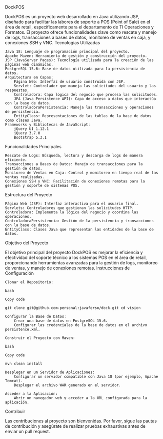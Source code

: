 DockPOS

DockPOS es un proyecto web desarrollado en Java utilizando JSP, diseñado para facilitar las labores de soporte a POS (Point of Sale) en el área de retail, específicamente para el departamento de TI Operaciones y Formatos. El proyecto ofrece funcionalidades clave como rescate y manejo de logs, transacciones a bases de datos, monitoreo de ventas en caja, y conexiones SSH y VNC.
Tecnologías Utilizadas

    Java 18: Lenguaje de programación principal del proyecto.
    Apache Maven: Herramienta de gestión y construcción del proyecto.
    JSP (JavaServer Pages): Tecnología utilizada para la creación de las páginas web dinámicas.
    PostgreSQL 15.6: Base de datos utilizada para la persistencia de datos.
    Arquitectura en Capas:
        Página Web: Interfaz de usuario construida con JSP.
        Servlet: Controlador que maneja las solicitudes del usuario y las respuestas.
        Controladora: Capa lógica del negocio que procesa las solicitudes.
        JPA (Java Persistence API): Capa de acceso a datos que interactúa con la base de datos.
        ControladoraPersistencia: Maneja las transacciones y operaciones de persistencia.
        EntityClass: Representaciones de las tablas de la base de datos como clases Java.
    Frameworks y Bibliotecas de JavaScript:
        jQuery UI 1.12.1
        jQuery 3.7.0
        Bootstrap 5.3.1

Funcionalidades Principales

    Rescate de Logs: Búsqueda, lectura y descarga de logs de manera eficiente.
    Transacciones a Bases de Datos: Manejo de transacciones para la gestión de datos.
    Monitoreo de Ventas en Caja: Control y monitoreo en tiempo real de las ventas realizadas.
    Conexiones SSH y VNC: Facilitación de conexiones remotas para la gestión y soporte de sistemas POS.

Estructura del Proyecto

    Página Web (JSP): Interfaz interactiva para el usuario final.
    Servlets: Controladores que gestionan las solicitudes HTTP.
    Controladora: Implementa la lógica del negocio y coordina las operaciones.
    ControladoraPersistencia: Gestión de la persistencia y transacciones con la base de datos.
    EntityClass: Clases Java que representan las entidades de la base de datos.

Objetivo del Proyecto

El objetivo principal del proyecto DockPOS es mejorar la eficiencia y efectividad del soporte técnico a los sistemas POS en el área de retail, proporcionando herramientas avanzadas para la gestión de logs, monitoreo de ventas, y manejo de conexiones remotas.
Instrucciones de Configuración

    Clonar el Repositorio:

    bash

    Copy code

    git clone git@github.com-personal:javaferso/dock.git cd vision

    Configurar la Base de Datos:
        Crear una base de datos en PostgreSQL 15.6.
        Configurar las credenciales de la base de datos en el archivo persistence.xml.

    Construir el Proyecto con Maven:

    bash

    Copy code

    mvn clean install

    Desplegar en un Servidor de Aplicaciones:
        Configurar un servidor compatible con Java 18 (por ejemplo, Apache Tomcat).
        Desplegar el archivo WAR generado en el servidor.

    Acceder a la Aplicación:
        Abrir un navegador web y acceder a la URL configurada para la aplicación.

Contribuir

Las contribuciones al proyecto son bienvenidas. Por favor, sigue las pautas de contribución y asegúrate de realizar pruebas exhaustivas antes de enviar un pull request.
